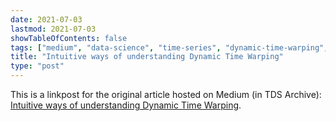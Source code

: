 ```yaml
---
date: 2021-07-03
lastmod: 2021-07-03
showTableOfContents: false
tags: ["medium", "data-science", "time-series", "dynamic-time-warping", "math", "clustering", "tds-archive"]
title: "Intuitive ways of understanding Dynamic Time Warping"
type: "post"
---
```


This is a linkpost for the original article hosted on Medium (in TDS Archive): [Intuitive ways of understanding Dynamic Time Warping](https://medium.com/data-science/intuitive-ways-of-understanding-dynamic-time-warping-5fb60fcbe037). 